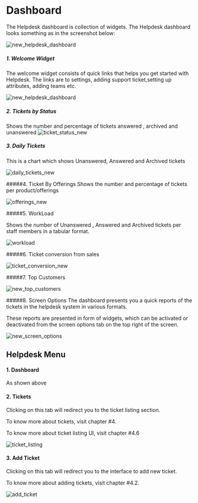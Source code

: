# Dashboard

The Helpdesk dashboard is collection of widgets. The Helpdesk dashboard looks something as in the screenshot below:

![new_helpdesk_dashboard](https://cloud.githubusercontent.com/assets/8191145/7612951/814298a4-f9ab-11e4-89ea-2a9d601e9d9b.png)


##### 1. Welcome Widget

The welcome widget consists of quick links that helps you get started with Helpdesk. The links are to settings, adding support ticket,setting up attributes, adding teams etc.

![new_helpdesk_dashboard](https://cloud.githubusercontent.com/assets/8191145/7611787/5bd155ee-f9a4-11e4-8a9d-4a1e89266ef6.png)


##### 2. Tickets by Status

Shows the number and percentage of tickets answered , archived and unanswered
![ticket_status_new](http://git.rtcamp.com/uploads/rtbiz/rtbiz-helpdesk/51919f829d/ticket_status_new.png)

##### 3. Daily Tickets

This is a chart which shows Unanswered, Answered and Archived tickets

![daily_tickets_new](http://git.rtcamp.com/uploads/rtbiz/rtbiz-helpdesk/3a225de58d/daily_tickets_new.png)

#####4. Ticket By Offerings
Shows the number and percentage of tickets per product/offerings

![offerings_new](http://git.rtcamp.com/uploads/rtbiz/rtbiz-helpdesk/4723ff996c/offerings_new.png)


#####5. WorkLoad

Shows the number of Unanswered , Answered and Archived tickets per staff members in a tabular format.

![workload](https://cloud.githubusercontent.com/assets/8191145/7612003/a38e813a-f9a5-11e4-9f83-a71c643c8b4b.png)


#####6. Ticket conversion from sales

![ticket_conversion_new](http://git.rtcamp.com/uploads/rtbiz/rtbiz-helpdesk/4131f80916/ticket_conversion_new.png)

#####7. Top Customers

![new_top_customers](https://cloud.githubusercontent.com/assets/8191145/7613026/db22533c-f9ab-11e4-8015-2bc3c602bfbc.png)


#####8. Screen Options
The dashboard presents you a quick reports of the tickets in the helpdesk system in various formats.

These reports are presented in form of widgets, which can be activated or deactivated from the screen options tab on the top right of the screen.

![new_screen_options](https://cloud.githubusercontent.com/assets/8191145/7613150/a074a4dc-f9ac-11e4-84cd-5d53d8320f01.png)

## Helpdesk Menu
#### 1. Dashboard

As shown above

#### 2. Tickets

Clicking on this tab will redirect you to the ticket listing section.

To know more about tickets, visit chapter #4.

To know more about ticket listing UI, visit chapter #4.6

![ticket_listing](https://cloud.githubusercontent.com/assets/8191145/7627448/10f53702-fa35-11e4-8fad-202cb04fb418.png)



#### 3. Add Ticket

Clicking on this tab will redirect you to the interface to add new ticket.

To know more about adding tickets, visit chapter #4.2.

![add_ticket](https://cloud.githubusercontent.com/assets/9676513/6571362/9b215176-c72d-11e4-8480-8307b474d3b4.png)
